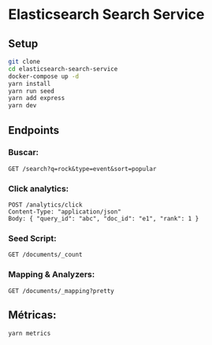 # Elasticsearch Search Service

## Setup

```bash
git clone 
cd elasticsearch-search-service
docker-compose up -d
yarn install
yarn run seed
yarn add express
yarn dev
```

## Endpoints

### Buscar:
```
GET /search?q=rock&type=event&sort=popular

```

### Click analytics:
```
POST /analytics/click
Content-Type: "application/json"
Body: { "query_id": "abc", "doc_id": "e1", "rank": 1 }
```

### Seed Script:
```
GET /documents/_count

```

### Mapping & Analyzers:
```
GET /documents/_mapping?pretty

```

## Métricas:
```bash
yarn metrics
```